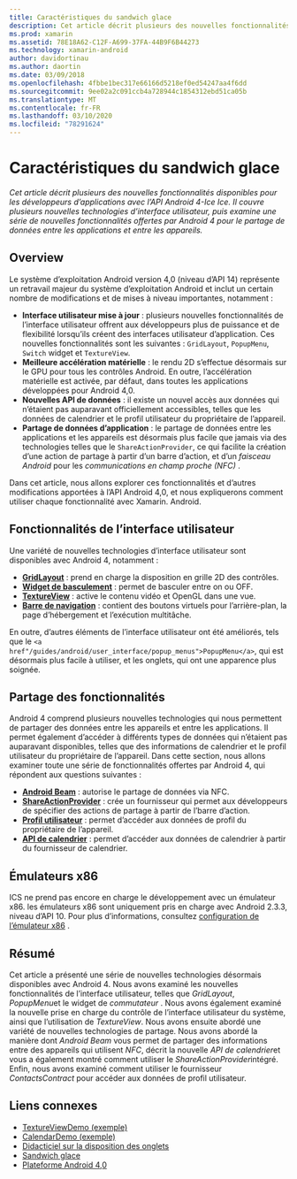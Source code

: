 ```yaml
---
title: Caractéristiques du sandwich glace
description: Cet article décrit plusieurs des nouvelles fonctionnalités disponibles pour les développeurs d’applications avec l’API Android 4-Ice Ice. Il couvre plusieurs nouvelles technologies d’interface utilisateur, puis examine une série de nouvelles fonctionnalités offertes par Android 4 pour le partage de données entre les applications et entre les appareils.
ms.prod: xamarin
ms.assetid: 78E18A62-C12F-A699-37FA-44B9F6B44273
ms.technology: xamarin-android
author: davidortinau
ms.author: daortin
ms.date: 03/09/2018
ms.openlocfilehash: 4fbbe1bec317e66166d5218ef0ed54247aa4f6dd
ms.sourcegitcommit: 9ee02a2c091ccb4a728944c1854312ebd51ca05b
ms.translationtype: MT
ms.contentlocale: fr-FR
ms.lasthandoff: 03/10/2020
ms.locfileid: "78291624"
---
```

# <a name="ice-cream-sandwich-features"></a>Caractéristiques du sandwich glace

_Cet article décrit plusieurs des nouvelles fonctionnalités disponibles pour les développeurs d’applications avec l’API Android 4-Ice Ice. Il couvre plusieurs nouvelles technologies d’interface utilisateur, puis examine une série de nouvelles fonctionnalités offertes par Android 4 pour le partage de données entre les applications et entre les appareils._

## <a name="overview"></a>Overview

Le système d’exploitation Android version 4,0 (niveau d’API 14) représente un retravail majeur du système d’exploitation Android et inclut un certain nombre de modifications et de mises à niveau importantes, notamment :

- **Interface utilisateur mise à jour** : plusieurs nouvelles fonctionnalités de l’interface utilisateur offrent aux développeurs plus de puissance et de flexibilité lorsqu’ils créent des interfaces utilisateur d’application. Ces nouvelles fonctionnalités sont les suivantes : `GridLayout`, `PopupMenu`, `Switch` widget et `TextureView`.
- **Meilleure accélération matérielle** : le rendu 2D s’effectue désormais sur le GPU pour tous les contrôles Android. En outre, l’accélération matérielle est activée, par défaut, dans toutes les applications développées pour Android 4,0.
- **Nouvelles API de données** : il existe un nouvel accès aux données qui n’étaient pas auparavant officiellement accessibles, telles que les données de calendrier et le profil utilisateur du propriétaire de l’appareil.
- **Partage de données d’application** : le partage de données entre les applications et les appareils est désormais plus facile que jamais via des technologies telles que le `ShareActionProvider`, ce qui facilite la création d’une action de partage à partir d’un barre d’action, et d’un *faisceau Android* pour les *communications en champ proche (NFC)* .

Dans cet article, nous allons explorer ces fonctionnalités et d’autres modifications apportées à l’API Android 4,0, et nous expliquerons comment utiliser chaque fonctionnalité avec Xamarin. Android.

## <a name="user-interface-features"></a>Fonctionnalités de l’interface utilisateur

Une variété de nouvelles technologies d’interface utilisateur sont disponibles avec Android 4, notamment :

- **[GridLayout](~/android/user-interface/layouts/grid-layout.md)** : prend en charge la disposition en grille 2D des contrôles.
- **[Widget de basculement](~/android/user-interface/controls/switch.md)** : permet de basculer entre on ou OFF.
- **[TextureView](~/android/user-interface/controls/texture-view.md)** : active le contenu vidéo et OpenGL dans une vue.
- **[Barre de navigation](~/android/user-interface/controls/navigation-bar.md)** : contient des boutons virtuels pour l’arrière-plan, la page d’hébergement et l’exécution multitâche.

En outre, d’autres éléments de l’interface utilisateur ont été améliorés, tels que le `<a href"/guides/android/user_interface/popup_menus">PopupMenu</a>`, qui est désormais plus facile à utiliser, et les onglets, qui ont une apparence plus soignée.

## <a name="sharing-features"></a>Partage des fonctionnalités

Android 4 comprend plusieurs nouvelles technologies qui nous permettent de partager des données entre les appareils et entre les applications. Il permet également d’accéder à différents types de données qui n’étaient pas auparavant disponibles, telles que des informations de calendrier et le profil utilisateur du propriétaire de l’appareil. Dans cette section, nous allons examiner toute une série de fonctionnalités offertes par Android 4, qui répondent aux questions suivantes :

- **[Android Beam](~/android/platform/android-beam.md)** : autorise le partage de données via NFC.
- **[ShareActionProvider](~/android/user-interface/controls/action-bar.md)** : crée un fournisseur qui permet aux développeurs de spécifier des actions de partage à partir de l’barre d’action.
- **[Profil utilisateur](~/android/user-interface/user-profile.md)** : permet d’accéder aux données de profil du propriétaire de l’appareil.
- **[API de calendrier](~/android/user-interface/controls/calendar.md)** : permet d’accéder aux données de calendrier à partir du fournisseur de calendrier.

## <a name="x86-emulators"></a>Émulateurs x86

ICS ne prend pas encore en charge le développement avec un émulateur x86. les émulateurs x86 sont uniquement pris en charge avec Android 2.3.3, niveau d’API 10. Pour plus d’informations, consultez [configuration de l’émulateur x86](~/android/get-started/installation/android-emulator/index.md) .

## <a name="summary"></a>Résumé

Cet article a présenté une série de nouvelles technologies désormais disponibles avec Android 4. Nous avons examiné les nouvelles fonctionnalités de l’interface utilisateur, telles que *GridLayout*, *PopupMenu*et le widget de *commutateur* . Nous avons également examiné la nouvelle prise en charge du contrôle de l’interface utilisateur du système, ainsi que l’utilisation de *TextureView*. Nous avons ensuite abordé une variété de nouvelles technologies de partage. Nous avons abordé la manière dont *Android Beam* vous permet de partager des informations entre des appareils qui utilisent *NFC*, décrit la nouvelle *API de calendrier*et vous a également montré comment utiliser le *ShareActionProvider*intégré.
Enfin, nous avons examiné comment utiliser le fournisseur *ContactsContract* pour accéder aux données de profil utilisateur.

## <a name="related-links"></a>Liens connexes

- [TextureViewDemo (exemple)](https://docs.microsoft.com/samples/xamarin/monodroid-samples/textureviewdemo)
- [CalendarDemo (exemple)](https://docs.microsoft.com/samples/xamarin/monodroid-samples/calendardemo)
- [Didacticiel sur la disposition des onglets](~/android/user-interface/layouts/tab-layout/index.md)
- [Sandwich glace](https://developer.android.com/about/versions/android-4.0-highlights.html)
- [Plateforme Android 4,0](https://developer.android.com/about/versions/android-4.0.html)
